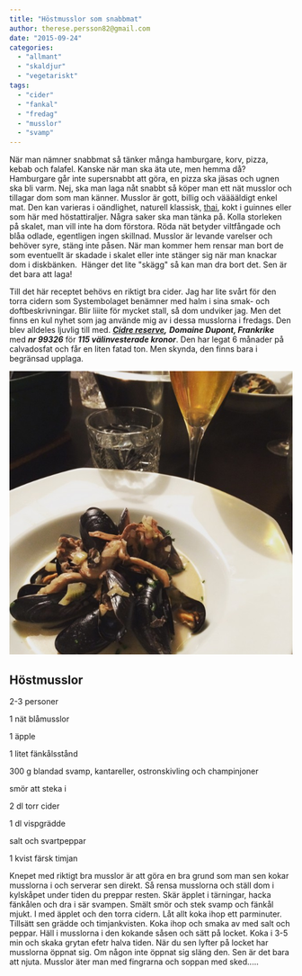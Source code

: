 ```yaml
---
title: "Höstmusslor som snabbmat"
author: therese.persson82@gmail.com
date: "2015-09-24"
categories: 
  - "allmant"
  - "skaldjur"
  - "vegetariskt"
tags: 
  - "cider"
  - "fankal"
  - "fredag"
  - "musslor"
  - "svamp"
---
```


När man nämner snabbmat så tänker många hamburgare, korv, pizza, kebab och falafel. Kanske när man ska äta ute, men hemma då? Hamburgare går inte supersnabbt att göra, en pizza ska jäsas och ugnen ska bli varm. Nej, ska man laga nåt snabbt så köper man ett nät musslor och tillagar dom som man känner. Musslor är gott, billig och vääääldigt enkel mat. Den kan varieras i oändlighet, naturell klassisk, [thai](/posts/fredagsmys-med-thaimusslor/), kokt i guinnes eller som här med höstattiraljer. Några saker ska man tänka på. Kolla storleken på skalet, man vill inte ha dom förstora. Röda nät betyder viltfångade och blåa odlade, egentligen ingen skillnad. Musslor är levande varelser och behöver syre, stäng inte påsen. När man kommer hem rensar man bort de som eventuellt är skadade i skalet eller inte stänger sig när man knackar dom i diskbänken.  Hänger det lite "skägg" så kan man dra bort det. Sen är det bara att laga!

Till det här receptet behövs en riktigt bra cider. Jag har lite svårt för den torra cidern som Systembolaget benämner med halm i sina smak- och doftbeskrivningar. Blir liiite för mycket stall, så dom undviker jag. Men det finns en kul nyhet som jag använde mig av i dessa musslorna i fredags. Den blev alldeles ljuvlig till med. _**[Cidre reserve](https://www.systembolaget.se/dryck/cider-och-blanddrycker/cidre-reserve-9932601),** **Domaine Dupont, Frankrike**_ med _**nr 99326**_ för _**115 välinvesterade kronor**_. Den har legat 6 månader på calvadosfat och får en liten fatad ton. Men skynda, den finns bara i begränsad upplaga.

![IMG_9175](/static/img/IMG_9175-632x632.jpg)

## Höstmusslor

2-3 personer

1 nät blåmusslor

1 äpple

1 litet fänkålsstånd

300 g blandad svamp, kantareller, ostronskivling och champinjoner

smör att steka i

2 dl torr cider

1 dl vispgrädde

salt och svartpeppar

1 kvist färsk timjan

Knepet med riktigt bra musslor är att göra en bra grund som man sen kokar musslorna i och serverar sen direkt. Så rensa musslorna och ställ dom i kylskåpet under tiden du preppar resten. Skär äpplet i tärningar, hacka fänkålen och dra i sär svampen. Smält smör och stek svamp och fänkål mjukt. I med äpplet och den torra cidern. Låt allt koka ihop ett parminuter. Tillsätt sen grädde och timjankvisten. Koka ihop och smaka av med salt och peppar. Häll i musslorna i den kokande såsen och sätt på locket. Koka i 3-5 min och skaka grytan efetr halva tiden. När du sen lyfter på locket har musslorna öppnat sig. Om någon inte öppnat sig släng den. Sen är det bara att njuta. Musslor äter man med fingrarna och soppan med sked.....
